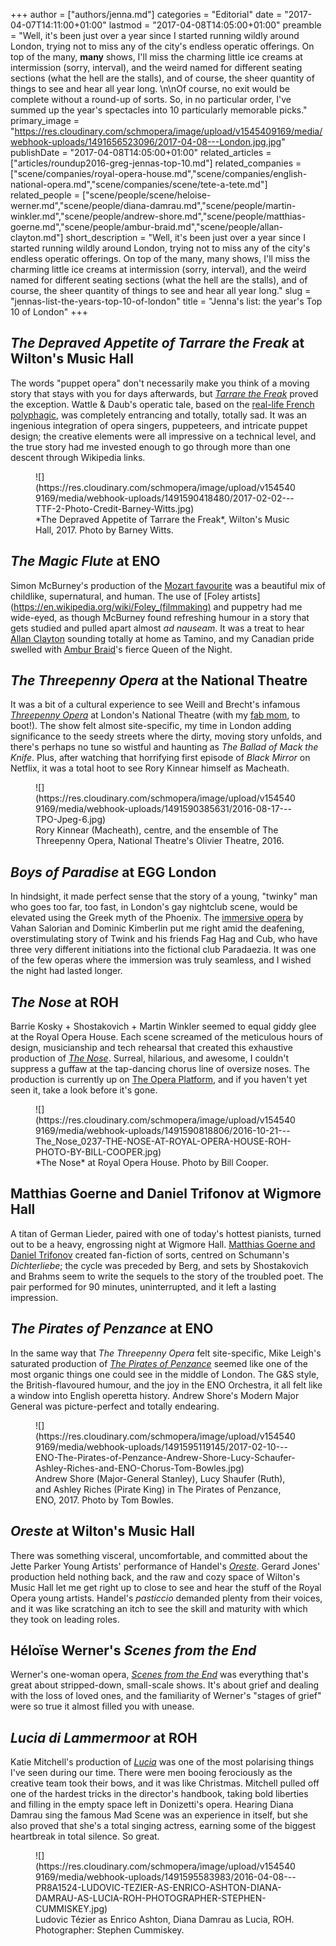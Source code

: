 +++
author = ["authors/jenna.md"]
categories = "Editorial"
date = "2017-04-07T14:11:00+01:00"
lastmod = "2017-04-08T14:05:00+01:00"
preamble = "Well, it's been just over a year since I started running wildly around London, trying not to miss any of the city's endless operatic offerings. On top of the many, **many** shows, I'll miss the charming little ice creams at intermission (sorry, interval), and the weird named for different seating sections (what the hell are the stalls), and of course, the sheer quantity of things to see and hear all year long. \n\nOf course, no exit would be complete without a round-up of sorts. So, in no particular order, I've summed up the year's spectacles into 10 particularly memorable picks."
primary_image = "https://res.cloudinary.com/schmopera/image/upload/v1545409169/media/webhook-uploads/1491656523096/2017-04-08---London.jpg.jpg"
publishDate = "2017-04-08T14:05:00+01:00"
related_articles = ["articles/roundup2016-greg-jennas-top-10.md"]
related_companies = ["scene/companies/royal-opera-house.md","scene/companies/english-national-opera.md","scene/companies/scene/tete-a-tete.md"]
related_people = ["scene/people/scene/heloise-werner.md","scene/people/diana-damrau.md","scene/people/martin-winkler.md","scene/people/andrew-shore.md","scene/people/matthias-goerne.md","scene/people/ambur-braid.md","scene/people/allan-clayton.md"]
short_description = "Well, it&#039;s been just over a year since I started running wildly around London, trying not to miss any of the city&#039;s endless operatic offerings. On top of the many, many shows, I&#039;ll miss the charming little ice creams at intermission (sorry, interval), and the weird named for different seating sections (what the hell are the stalls), and of course, the sheer quantity of things to see and hear all year long."
slug = "jennas-list-the-years-top-10-of-london"
title = "Jenna&#039;s list: the year&#039;s Top 10 of London"
+++

## *The Depraved Appetite of Tarrare the Freak* at Wilton's Music Hall

The words "puppet opera" don't necessarily make you think of a moving story that stays with you for days afterwards, but [*Tarrare the Freak*](/tarrare-the-freak-i-just-want-to-be-full/) proved the exception. Wattle & Daub's operatic tale, based on the [real-life French polyphagic](https://en.wikipedia.org/wiki/Tarrare), was completely entrancing and totally, totally sad. It was an ingenious integration of opera singers, puppeteers, and intricate puppet design; the creative elements were all impressive on a technical level, and the true story had me invested enough to go through more than one descent through Wikipedia links.

<figure data-type="image">
![](https://res.cloudinary.com/schmopera/image/upload/v1545409169/media/webhook-uploads/1491590418480/2017-02-02---TTF-2-Photo-Credit-Barney-Witts.jpg)
<figcaption>*The Depraved Appetite of Tarrare the Freak*, Wilton's Music Hall, 2017. Photo by Barney Witts.</figcaption>
</figure>

## *The Magic Flute* at ENO

Simon McBurney's production of the [Mozart favourite](/in-review-enos-the-magic-flute/) was a beautiful mix of childlike, supernatural, and human. The use of [Foley artists](https://en.wikipedia.org/wiki/Foley_(filmmaking) and puppetry had me wide-eyed, as though McBurney found refreshing humour in a story that gets studied and pulled apart almost *ad nauseam*. It was a treat to hear [Allan Clayton](/scene/people/allan-clayton/) sounding totally at home as Tamino, and my Canadian pride swelled with [Ambur Braid](/talking-with-singers-ambur-braid/)'s fierce Queen of the Night.

## *The Threepenny Opera* at the National Theatre

It was a bit of a cultural experience to see Weill and Brecht's infamous [*Threepenny Opera*](/in-review-the-threepenny-opera/) at London's National Theatre (with my [fab mom](/talking-with-voice-teachers-or-meet-my-mother/), to boot!). The show felt almost site-specific, my time in London adding significance to the seedy streets where the dirty, moving story unfolds, and there's perhaps no tune so wistful and haunting as *The Ballad of Mack the Knife*. Plus, after watching that horrifying first episode of *Black Mirror* on Netflix, it was a total hoot to see Rory Kinnear himself as Macheath.

<figure data-type="image">
![](https://res.cloudinary.com/schmopera/image/upload/v1545409169/media/webhook-uploads/1491590385631/2016-08-17---TPO-Jpeg-6.jpg)
<figcaption>Rory Kinnear (Macheath), centre, and the ensemble of The Threepenny Opera, National Theatre's Olivier Theatre, 2016.</figcaption>
</figure>

## *Boys of Paradise* at EGG London

In hindsight, it made perfect sense that the story of a young, "twinky" man who goes too far, too fast, in London's gay nightclub scene, would be elevated using the Greek myth of the Phoenix. The [immersive opera](/thrilling-nights-boys-of-paradise/) by Vahan Salorian and Dominic Kimberlin put me right amid the deafening, overstimulating story of Twink and his friends Fag Hag and Cub, who have three very different initiations into the fictional club Paradaezia. It was one of the few operas where the immersion was truly seamless, and I wished the night had lasted longer.

## *The Nose* at ROH

Barrie Kosky + Shostakovich + Martin Winkler seemed to equal giddy glee at the Royal Opera House. Each scene screamed of the meticulous hours of design, musicianship and tech rehearsal that created this exhaustive production of [*The Nose*](/jaw-dropping-the-nose-at-roh/). Surreal, hilarious, and awesome, I couldn't suppress a guffaw at the tap-dancing chorus line of oversize noses. The production is currently up on [The Opera Platform](http://www.theoperaplatform.eu/en/opera/shostakovich-nose), and if you haven't yet seen it, take a look before it's gone.

<figure data-type="image">
![](https://res.cloudinary.com/schmopera/image/upload/v1545409169/media/webhook-uploads/1491590818806/2016-10-21---The_Nose_0237-THE-NOSE-AT-ROYAL-OPERA-HOUSE-ROH-PHOTO-BY-BILL-COOPER.jpg)
<figcaption>*The Nose* at Royal Opera House. Photo by Bill Cooper.</figcaption>
</figure>

## Matthias Goerne and Daniel Trifonov at Wigmore Hall

A titan of German Lieder, paired with one of today's hottest pianists, turned out to be a heavy, engrossing night at Wigmore Hall. [Matthias Goerne and Daniel Trifonov](/recitals-that-stick-matthias-goerne-at-wigmore-hall/) created fan-fiction of sorts, centred on Schumann's *Dichterliebe*; the cycle was preceded by Berg, and sets by Shostakovich and Brahms seem to write the sequels to the story of the troubled poet. The pair performed for 90 minutes, uninterrupted, and it left a lasting impression.

## *The Pirates of Penzance* at ENO

In the same way that *The Threepenny Opera* felt site-specific, Mike Leigh's saturated production of [*The Pirates of Penzance*](/in-review-the-pirates-of-penzance-at-eno/) seemed like one of the most organic things one could see in the middle of London. The G&S style, the British-flavoured humour, and the joy in the ENO Orchestra, it all felt like a window into English operetta history. Andrew Shore's Modern Major General was picture-perfect and totally endearing.

<figure data-type="image">
![](https://res.cloudinary.com/schmopera/image/upload/v1545409169/media/webhook-uploads/1491595119145/2017-02-10---ENO-The-Pirates-of-Penzance-Andrew-Shore-Lucy-Schaufer-Ashley-Riches-and-ENO-Chorus-Tom-Bowles.jpg)
<figcaption>Andrew Shore (Major-General Stanley), Lucy Shaufer (Ruth), and Ashley Riches (Pirate King) in The Pirates of Penzance, ENO, 2017. Photo by Tom Bowles.</figcaption>
</figure>

## *Oreste* at Wilton's Music Hall

There was something visceral, uncomfortable, and committed about the Jette Parker Young Artists' performance of Handel's [*Oreste*](/in-review-the-jette-parker-young-artists-present-oreste/). Gerard Jones' production held nothing back, and the raw and cozy space of Wilton's Music Hall let me get right up to close to see and hear the stuff of the Royal Opera young artists. Handel's *pasticcio* demanded plenty from their voices, and it was like scratching an itch to see the skill and maturity with which they took on leading roles.

## Héloïse Werner's *Scenes from the End*

Werner's one-woman opera, [*Scenes from the End*](/in-review-scenes-from-the-end/) was everything that's great about stripped-down, small-scale shows. It's about grief and dealing with the loss of loved ones, and the familiarity of Werner's "stages of grief" were so true it almost filled you with unease.

## *Lucia di Lammermoor* at ROH

Katie Mitchell's production of [*Lucia*](/in-review-lucia-di-lammermoor-at-roh/) was one of the most polarising things I've seen during our time. There were men booing ferociously as the creative team took their bows, and it was like Christmas. Mitchell pulled off one of the hardest tricks in the director's handbook, taking bold liberties and filling in the empty space left in Donizetti's opera. Hearing Diana Damrau sing the famous Mad Scene was an experience in itself, but she also proved that she's a total singing actress, earning some of the biggest heartbreak in total silence. So great.

<figure data-type="image">
![](https://res.cloudinary.com/schmopera/image/upload/v1545409169/media/webhook-uploads/1491595583983/2016-04-08---PR8A1524-LUDOVIC-TEZIER-AS-ENRICO-ASHTON-DIANA-DAMRAU-AS-LUCIA-ROH-PHOTOGRAPHER-STEPHEN-CUMMISKEY.jpg)
<figcaption>Ludovic Tézier as Enrico Ashton, Diana Damrau as Lucia, ROH. Photographer: Stephen Cummiskey.</figcaption>
</figure>
